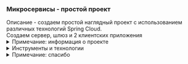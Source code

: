 <h3> Микросервисы - простой проект</h3>
Описание - создаем простой наглядный проект с использованием различных 
технологий Spring Cloud.<br> 
Создаем сервер, шлюз и 2 клиентских приложения<br>

<details>
<summary>Примечание: информация о проекте</summary>
Большая часть информация о проекте: примечания, описания, 
объяснения, картинки, комментарии <br> 
находятся <b><a href="/01_info">в папке 01_info</a></b>. 
</details>

<details>
<summary>Инструменты и технологии</summary>
Windows 7 x64, Java 17, Gradle 8, <br> 
Spring Boot 2.7.10,<br> 
Spring Cloud Discovery: Eureka Server, Eureka Client <br>
Spring Cloud Routing > Gateway <br>
Spring Reactive Web <br>
Spring Boot Actuator<br>
</details>

<details>
<summary>Примечание: спасибо</summary>
Спасибо вам за проявленный интерес к проекту.
Надеюсь проект дал вам что-то полезное.<br>
</details>